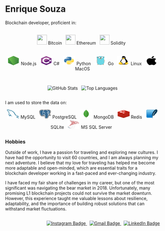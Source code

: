 


<h1>Enrique Souza</h1>
<p>Blockchain developer, proficient in:</p>

<br />
<!-- stats -->
<div align="center">
<img height="32" width="32" src="https://cdn.jsdelivr.net/npm/simple-icons@v11/icons/bitcoin.svg" /> Bitcoin &nbsp;
<img height="32" width="32" src="https://cdn.jsdelivr.net/npm/simple-icons@v11/icons/ethereum.svg" /> Ethereum &nbsp;
<img height="32" width="32" src="https://cdn.jsdelivr.net/npm/simple-icons@v11/icons/solidity.svg" /> Solidity &nbsp;

</div>
<br />
<br />
<!-- Technology Icons -->
<div align="center">
  <img src="https://raw.githubusercontent.com/devicons/devicon/master/icons/nodejs/nodejs-original.svg" width="40" height="30" alt="Node.js" /> Node.js &nbsp;
  <img src="https://raw.githubusercontent.com/devicons/devicon/master/icons/csharp/csharp-original.svg" width="40" height="30" alt="C#" /> C# &nbsp;
  <img src="https://raw.githubusercontent.com/devicons/devicon/master/icons/python/python-original.svg" width="40" height="30" alt="Python" /> Python &nbsp;
  <img src="https://raw.githubusercontent.com/devicons/devicon/master/icons/go/go-original.svg" width="40" height="30" alt="Go" /> Go &nbsp;
  <img src="https://raw.githubusercontent.com/devicons/devicon/master/icons/linux/linux-original.svg" width="40" height="30" alt="Linux" /> Linux &nbsp;
  <img src="https://raw.githubusercontent.com/devicons/devicon/master/icons/apple/apple-original.svg" width="40" height="30" alt="MacOS" /> MacOS
</div>

##

<br />
<div align="center">
        <img src="https://github-readme-stats-eight-pi-51.vercel.app/api?username=enriquesouza&show_icons=true&theme=transparent" alt="GitHub Stats" />&nbsp;&nbsp;
        <img src="https://github-readme-stats-eight-pi-51.vercel.app/api/top-langs/?username=enriquesouza&layout=compact&theme=transparent&langs_count=10&count-private=true&hide=html,css,php,PLpgSQL,TSQL,sql" alt="Top Languages" />
</div>

##

<p>I am used to store the data on:</p>

<div align="center">
  <img src="https://raw.githubusercontent.com/devicons/devicon/master/icons/mysql/mysql-original.svg" width="40" height="30" alt="MySQL" /> MySQL &nbsp;
  <img src="https://raw.githubusercontent.com/devicons/devicon/master/icons/postgresql/postgresql-original.svg" width="40" height="30" alt="PostgreSQL" /> PostgreSQL &nbsp;
  <img src="https://raw.githubusercontent.com/devicons/devicon/master/icons/mongodb/mongodb-original.svg" width="40" height="30" alt="MongoDB" /> MongoDB &nbsp;
  <img src="https://raw.githubusercontent.com/devicons/devicon/master/icons/redis/redis-original.svg" width="40" height="30" alt="Redis" /> Redis &nbsp;
  <img src="https://raw.githubusercontent.com/devicons/devicon/master/icons/sqlite/sqlite-original.svg" width="40" height="30" alt="SQLite" /> SQLite &nbsp;
  <img src="https://raw.githubusercontent.com/devicons/devicon/master/icons/microsoftsqlserver/microsoftsqlserver-original.svg" width="40" height="30" alt="MS SQL Server" /> MS SQL Server &nbsp;          
</div>

##

### Hobbies

Outside of work, I have a passion for traveling and exploring new cultures. I have had the opportunity to visit 60 countries, and I am always planning my next adventure. I believe that my love for traveling has helped me become more adaptable and open-minded, which are essential traits for a blockchain developer working in a fast-paced and ever-changing industry.

I have faced my fair share of challenges in my career, but one of the most significant was navigating the bear market in 2018. Unfortunately, many promising L1 blockchain projects could not survive the market downturn. However, this experience taught me valuable lessons about resilience, adaptability, and the importance of building robust solutions that can withstand market fluctuations.

##
<div align="right">
    <a href="https://instagram.com/enriquesouza6">
        <img src="https://img.shields.io/badge/-Instagram-%23E4405F?style=for-the-badge&logo=instagram&logoColor=white" alt="Instagram Badge">
    </a>&nbsp;
    <a href="mailto:enricrypto@gmail.com">
        <img src="https://img.shields.io/badge/-Gmail-%23333?style=for-the-badge&logo=gmail&logoColor=white" alt="Gmail Badge">
    </a>&nbsp;
    <a href="https://www.linkedin.com/in/enriquesouza">
        <img src="https://img.shields.io/badge/-LinkedIn-%230077B5?style=for-the-badge&logo=linkedin&logoColor=white" alt="LinkedIn Badge">
    </a>
</div>
